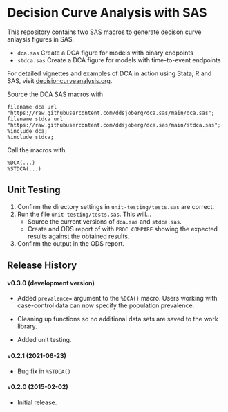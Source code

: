 # Decision Curve Analysis with SAS

This repository contains two SAS macros to generate decison curve anlaysis figures in SAS.
- `dca.sas` Create a DCA figure for models with binary endpoints
- `stdca.sas` Create a DCA figure for models with time-to-event endpoints

For detailed vignettes and examples of DCA in action using Stata, R and SAS, visit [decisioncurveanalysis.org](decisioncurveanalysis.org).

Source the DCA SAS macros with

```sas
filename dca url "https://raw.githubusercontent.com/ddsjoberg/dca.sas/main/dca.sas";
filename stdca url "https://raw.githubusercontent.com/ddsjoberg/dca.sas/main/stdca.sas";
%include dca;
%include stdca;
```

Call the macros with

```sas
%DCA(...)
%STDCA(...)
```

## Unit Testing

1. Confirm the directory settings in `unit-testing/tests.sas` are correct.
1. Run the file `unit-testing/tests.sas`. This will...
    - Source the current versions of `dca.sas` and `stdca.sas`.
    - Create and ODS report of with `PROC COMPARE` showing the expected results against the obtained results.
1. Confirm the output in the ODS report.

## Release History

#### v0.3.0 (development version)

* Added `prevalence=` argument to the `%DCA()` macro. Users working with case-control data can now specify the population prevalence.

* Cleaning up functions so no additional data sets are saved to the work library.

* Added unit testing.

#### v0.2.1 (2021-06-23)

* Bug fix in `%STDCA()`

#### v0.2.0 (2015-02-02)

* Initial release.
